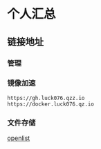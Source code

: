 # 个人汇总 

## 链接地址

### 管理


### 镜像加速
    https://gh.luck076.qzz.io
    https://docker.luck076.qz.io

### 文件存储
[openlist](https://openlist.luck1076.qzz.io:8443)

